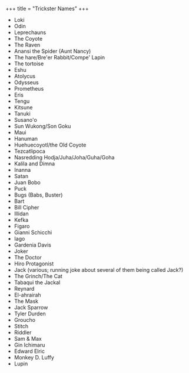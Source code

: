 +++
title = "Trickster Names"
+++

- Loki
- Odin
- Leprechauns
- The Coyote
- The Raven
- Anansi the Spider (Aunt Nancy)
- The hare/Bre'er Rabbit/Compe' Lapin
- The tortoise
- Eshu
- Atolycus
- Odysseus
- Prometheus
- Eris
- Tengu
- Kitsune
- Tanuki
- Susano'o
- Sun Wukong/Son Goku
- Maui
- Hanuman
- Huehuecoyotl/the Old Coyote
- Tezcatlipoca
- Nasredding Hodja/Juha/Joha/Guha/Goha
- Kalila and Dimna
- Inanna
- Satan
- Juan Bobo
- Puck
- Bugs (Babs, Buster)
- Bart
- Bill Cipher
- Illidan
- Kefka
- Figaro
- Gianni Schicchi
- Iago
- Gardenia Davis
- Joker
- The Doctor
- Hiro Protagonist
- Jack (various; running joke about several of them being called Jack?)
- The Grinch/The Cat
- Tabaqui the Jackal
- Reynard
- El-ahrairah
- The Mask
- Jack Sparrow
- Tyler Durden
- Groucho
- Stitch
- Riddler
- Sam & Max
- Gin Ichimaru
- Edward Elric
- Monkey D. Luffy
- Lupin
